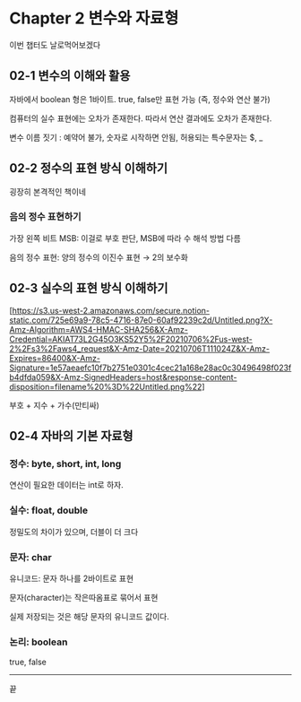 # Chapter 2 변수와 자료형

이번 챕터도 날로먹어보겠다

## 02-1 변수의 이해와 활용

자바에서 boolean 형은 1바이트. true, false만 표현 가능 (즉, 정수와 연산 불가)

컴퓨터의 실수 표현에는 오차가 존재한다. 따라서 연산 결과에도 오차가 존재한다.

변수 이름 짓기 : 예약어 불가, 숫자로 시작하면 안됨, 허용되는 특수문자는 $, _

## 02-2 정수의 표현 방식 이해하기

굉장히 본격적인 책이네

### 음의 정수 표현하기

가장 왼쪽 비트 MSB: 이걸로 부호 판단, MSB에 따라 수 해석 방법 다름 

음의 정수 표현: 양의 정수의 이진수 표현 → 2의 보수화

## 02-3 실수의 표현 방식 이해하기

[https://s3.us-west-2.amazonaws.com/secure.notion-static.com/725e69a9-78c5-4716-87e0-60af92239c2d/Untitled.png?X-Amz-Algorithm=AWS4-HMAC-SHA256&X-Amz-Credential=AKIAT73L2G45O3KS52Y5%2F20210706%2Fus-west-2%2Fs3%2Faws4_request&X-Amz-Date=20210706T111024Z&X-Amz-Expires=86400&X-Amz-Signature=1e57aeaefc10f7b2751e0301c4cec21a168e28ac0c30496498f023fb4dfda059&X-Amz-SignedHeaders=host&response-content-disposition=filename%20%3D%22Untitled.png%22]

부호 + 지수 + 가수(만티싸)

## 02-4 자바의 기본 자료형

### 정수: byte, short, int, long

연산이 필요한 데이터는 int로 하자.

### 실수: float, double

정밀도의 차이가 있으며, 더블이 더 크다

### 문자: char

유니코드: 문자 하나를 2바이트로 표현

문자(character)는 작은따옴표로 묶어서 표현

실제 저장되는 것은 해당 문자의 유니코드 값이다.

### 논리: boolean

true, false

---

끝

